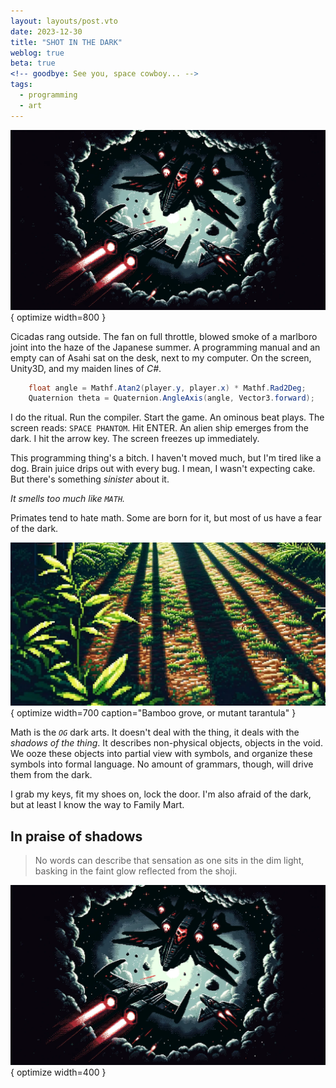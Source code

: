 ```yaml
---
layout: layouts/post.vto
date: 2023-12-30
title: "SHOT IN THE DARK"
weblog: true
beta: true
<!-- goodbye: See you, space cowboy... -->
tags:
  - programming
  - art
---
```


<div hidden>
### Axioms

- Programming is a mix of maths and language.
- Maths and language deal with shadows.
- Primates have a fear of the dark.
- We can praise shadows instead of driving them away.
- I've been trying to understand the symbols in the light.
- Extinguish the torch. Observe the inner eye.
- The answer lies between the shadows and the light.
</div>

![A spaceship](/assets/images/shot-dark.webp){ optimize width=800 }

Cicadas rang outside. The fan on full throttle, blowed smoke of a marlboro joint into the haze of the Japanese summer. A programming manual and an empty can of Asahi sat on the desk, next to my computer. On the screen, Unity3D, and my maiden lines of _C#_.

```csharp
    float angle = Mathf.Atan2(player.y, player.x) * Mathf.Rad2Deg;
    Quaternion theta = Quaternion.AngleAxis(angle, Vector3.forward);
```

I do the ritual. Run the compiler. Start the game. An ominous beat plays. The screen reads: `SPACE PHANTOM`. Hit <span class="tag border">ENTER</span>. An alien ship emerges from the dark. I hit the arrow key. The screen freezes up immediately.

This programming thing's a bitch. I haven't moved much, but I'm tired like a dog. Brain juice drips out with every bug. I mean, I wasn't expecting cake. But there's something _sinister_ about it.

_It smells too much like `MATH`._

Primates tend to hate math. Some are born for it, but most of us have a fear of the dark.

![Something](/assets/images/bamboo-shadows.webp){ optimize width=700 caption="Bamboo grove, or mutant tarantula" }

Math is the _`OG`_ dark arts. It doesn't deal with the thing, it deals with the _shadows of the thing_. It describes non-physical objects, objects in the void. We ooze these objects into partial view with symbols, and organize these symbols into formal language. No amount of grammars, though, will drive them from the dark.

I grab my keys, fit my shoes on, lock the door. I'm also afraid of the dark, but at least I know the way to Family Mart.

## In praise of shadows

> No words can describe that sensation as one sits in the dim light, basking in the faint glow reflected from the shoji.

<!-- ## Raiders of the lost _θ_ -->

<!-- ![A torch illuminarting ancient symbols on a dungeon wall.](/assets/images/indy-torch.webp){ optimize width=700 } -->

<!-- The screen lights up like shining a torch to ancient hieroglyphs on a wall. They look as intractable as before, but you have no time to hesitate. The necrophagi lurk in the dark, and you can't stay for too long. -->

<!-- ![A desk with a computer, can of beer, fan, and cigarette smoke in a Japanese room with mountains outside](/assets/images/shot-in-the-dark.webp){ optimize width=800 } -->

![A spaceship](/assets/images/shot-dark.webp){ optimize width=400 }
